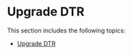 <!--[metadata]>
+++
draft=true
title = "Upgrade"
description = "Learn how to upgrade your Docker Trusted Registry."
keywords = ["docker, dtr, upgrade, install"]
[menu.main]
parent="workw_dtr"
identifier="menu_dtr_upgrade"
weight=40
+++
<![end-metadata]-->

# Upgrade DTR

This section includes the following topics:

* [Upgrade DTR](upgrade-major.md)
